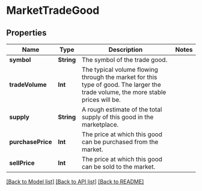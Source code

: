 # MarketTradeGood

## Properties
Name | Type | Description | Notes
------------ | ------------- | ------------- | -------------
**symbol** | **String** | The symbol of the trade good. | 
**tradeVolume** | **Int** | The typical volume flowing through the market for this type of good. The larger the trade volume, the more stable prices will be. | 
**supply** | **String** | A rough estimate of the total supply of this good in the marketplace. | 
**purchasePrice** | **Int** | The price at which this good can be purchased from the market. | 
**sellPrice** | **Int** | The price at which this good can be sold to the market. | 

[[Back to Model list]](../README.md#documentation-for-models) [[Back to API list]](../README.md#documentation-for-api-endpoints) [[Back to README]](../README.md)


